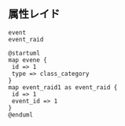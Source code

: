 ## 属性レイド

```
event
event_raid
```


```
@startuml
map evene {
 id => 1
 type => class_category
}
map event_raid1 as event_raid {
 id => 1
 event_id => 1
}
@enduml
```
